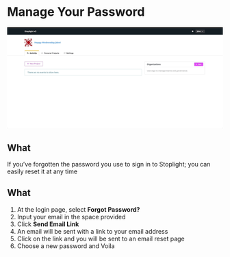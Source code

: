 # Manage Your Password 

![](../../assets/gifs/account-info.gif)

## What 
If you’ve forgotten the password you use to sign in to Stoplight; you can easily reset it at any time

## What
1. At the login page, select **Forgot Password?**
2. Input your email in the space provided 
3. Click **Send Email Link** 
4. An email will be sent with a link to your email address
5. Click on the link and you will be sent to an email reset page 
6. Choose a new password and Voila 
